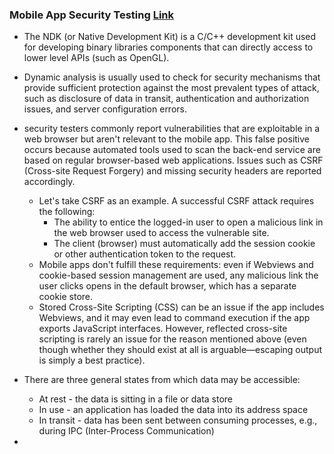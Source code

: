 ### Mobile App Security Testing [Link](https://github.com/OWASP/owasp-mstg/)
 
 - The NDK (or Native Development Kit) is a C/C++ development kit used for developing binary libraries components that can directly access to lower level APIs (such as OpenGL).
 - Dynamic analysis is usually used to check for security mechanisms that provide sufficient protection against the most prevalent types of attack, such as disclosure of data in transit, authentication and authorization issues, and server configuration errors.
 - security testers commonly report vulnerabilities that are exploitable in a web browser but aren't relevant to the mobile app. This false positive occurs because automated tools used to scan the back-end service are based on regular browser-based web applications. Issues such as CSRF (Cross-site Request Forgery) and missing security headers are reported accordingly.
	 - Let's take CSRF as an example. A successful CSRF attack requires the following:
		 - The ability to entice the logged-in user to open a malicious link in the web browser used to access the vulnerable site.
		 - The client (browser) must automatically add the session cookie or other authentication token to the request.
	 - Mobile apps don't fulfill these requirements: even if Webviews and cookie-based session management are used, any malicious link the user clicks opens in the default browser, which has a separate cookie store.
    - Stored Cross-Site Scripting (CSS) can be an issue if the app includes Webviews, and it may even lead to command execution if the app exports JavaScript interfaces. However, reflected cross-site scripting is rarely an issue for the reason mentioned above (even though whether they should exist at all is arguable—escaping output is simply a best practice).

 - There are three general states from which data may be accessible:
 	- At rest - the data is sitting in a file or data store
	- In use - an application has loaded the data into its address space
	- In transit - data has been sent between consuming processes, e.g., during IPC (Inter-Process Communication)

 - 
